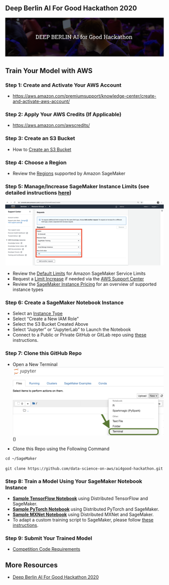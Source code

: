 ## Deep Berlin AI For Good Hackathon 2020
[![](img/ai4good.png)](https://deep-berlin.ai/hackathon2020/)

## Train Your Model with AWS


### Step 1:  Create and Activate Your AWS Account
* https://aws.amazon.com/premiumsupport/knowledge-center/create-and-activate-aws-account/ 

### Step 2:  Apply Your AWS Credits (If Applicable)
* https://aws.amazon.com/awscredits/  

### Step 3:  Create an S3 Bucket
* How to [Create an S3 Bucket](https://docs.aws.amazon.com/AmazonS3/latest/user-guide/create-bucket.html)

### Step 4:  Choose a Region
* Review the [Regions](https://docs.aws.amazon.com/general/latest/gr/rande.html#sagemaker_region) supported by Amazon SageMaker 

### Step 5:  Manage/Increase SageMaker Instance Limits (see detailed instructions [here](quota-increase.md))
[![](img/support_center03.png)](quota-increase.md)
* Review the [Default Limits](https://docs.aws.amazon.com/general/latest/gr/sagemaker.html#limits_sagemaker) for Amazon SageMaker Service Limits
* Request a [Limit Increase](quota-increase.md) if needed via the [AWS Support Center](https://console.aws.amazon.com/support/home#/)
* Review the [SageMaker Instance Pricing](https://aws.amazon.com/sagemaker/pricing/instance-types/) for an overview of supported instance types


### Step 6:  Create a SageMaker Notebook Instance
* Select an [Instance Type](https://aws.amazon.com/sagemaker/pricing/instance-types/)
* Select “Create a New IAM Role”
* Select the S3 Bucket Created Above
* Select “Jupyter” or “JupyterLab” to Launch the Notebook
* Connect to a Public or Private GitHub or GitLab repo using [these](git-integration.md) instructions.

### Step 7:  Clone this GitHub Repo
* Open a New Terminal
![](img/new-terminal.png)()

* Clone this Repo using the Following Command
```
cd ~/SageMaker

git clone https://github.com/data-science-on-aws/ai4good-hackathon.git
```

### Step 8:  Train a Model Using Your SageMaker Notebook Instance
* [**Sample TensorFlow Notebook**](tensorflow/) using Distributed TensorFlow and SageMaker.
* [**Sample PyTorch Notebook**](pytorch/) using Distributed PyTorch and SageMaker.
* [**Sample MXNet Notebook**](mxnet/) using Distributed MXNet and SageMaker.
* To adapt a custom training script to SageMaker, please follow [these instructions](https://sagemaker.readthedocs.io/en/stable/using_tf.html#adapting-your-local-tensorflow-script).

### Step 9:  Submit Your Trained Model
* [Competition Code Requirements]()

## More Resources
* [Deep Berlin AI For Good Hackathon 2020](https://deep-berlin.ai/hackathon2020/)
